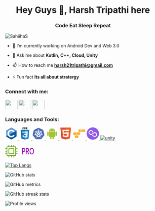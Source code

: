 <h1 align="center">Hey Guys 👋, Harsh Tripathi here</h1>
<h3 align="center">Code Eat Sleep Repeat</h3>

<p align="left"> <img src="https://komarev.com/ghpvc/?username=SahilihaS&label=Profile%20views&color=0e75b6&style=flat" alt="SahiihaS" /> </p>

- 🔭 I’m currently working on Android Dev and Web 3.0

<!-- - 👯 I’m looking to collaborate on **Open Source Projects** -->

- 💬 Ask me about **Kotlin, C++, Cloud, Unity**

- 📫 How to reach me **harsh21tripathi@gmail.com**

- ⚡ Fun fact **Its all about stratergy**

<h3 align="left">Connect with me:</h3>
<p align="left">
<a href="https://twitter.com/maihoonHarsh?t=C611rYvWWR3BY88C9dBTtw&s=08" target="blank"><img align="center" src="https://raw.githubusercontent.com/rahuldkjain/github-profile-readme-generator/master/src/images/icons/Social/twitter.svg" height="30" width="40" /></a>
<a href="https://www.linkedin.com/in/harsh-tripathi-997251239" target="blank"><img align="center" src="https://raw.githubusercontent.com/rahuldkjain/github-profile-readme-generator/master/src/images/icons/Social/linked-in-alt.svg" height="30" width="40" /></a>
<a href="https://instagram.com/hey_hashh" target="blank"><img align="center" src="https://raw.githubusercontent.com/rahuldkjain/github-profile-readme-generator/master/src/images/icons/Social/instagram.svg" height="30" width="40" /></a>
</p>

<h3 align="left">Languages and Tools:</h3> 
<a href="https://www.cprogramming.com/" target="_blank"> <img src="https://raw.githubusercontent.com/devicons/devicon/master/icons/c/c-original.svg" alt="c" width="40" height="40"/> </a> <a href="https://www.w3schools.com/cpp/" target="_blank"> <imgsrc="https://raw.githubusercontent.com/devicons/devicon/master/icons/cplusplus/cplusplus-original.svg" alt="cplusplus" width="40" height="40"/> </a> 
<a href="https://www.w3schools.com/css/" target="_blank"> <img src="https://raw.githubusercontent.com/devicons/devicon/master/icons/css3/css3-original-wordmark.svg" alt="css3" width="40" height="40"/> </a> 
<a href="https://www.kubernetes.com/" target="_blank"> <img src="https://raw.githubusercontent.com/devicons/devicon/master/icons/kubernetes/kubernetes-plain.svg" alt="kubernetes" width="40" height="40"/> </a> 
<a href="https://android.com" target="_blank"> <img src="https://raw.githubusercontent.com/devicons/devicon/master/icons/android/android-plain.svg" alt="android" width="40" height="40"/> </a> 
<a href="https://html5.com" target="_blank"> <img src="https://raw.githubusercontent.com/devicons/devicon/master/icons/html5/html5-original.svg" alt="html5" width="40" height="40"/> </a> 
<a href="https://aws.com" target="_blank"> <img src="https://raw.githubusercontent.com/devicons/devicon/master/icons/amazonwebservices/amazonwebservices-original.svg" alt="aws" width="40" height="40"/> </a> 
<a href="https://www.polygon.com/en" target="_blank"> <img src="https://raw.githubusercontent.com/devicons/devicon/master/icons/polygon/polygon-original.svg" alt="polygon" width="40" height="40"/> </a> <a href="https://unity.com/" target="_blank"> <img src="https://www.vectorlogo.zone/logos/unity3d/unity3d-icon.svg" alt="unity" width="40" height="40"/> </a>
</p>

<a href='https://docs.github.com/en/developers'><img src='https://raw.githubusercontent.com/acervenky/animated-github-badges/master/assets/devbadge.gif' width='40' height='40'></a> <a href='https://github.com/pricing'><img src='https://raw.githubusercontent.com/acervenky/animated-github-badges/master/assets/pro.gif' width='40' height='40'></a> 

[![Top Langs](https://github-readme-stats.vercel.app/api/top-langs/?username=sahilihas)](https://github.com/anuraghazra/github-readme-stats)

![GitHub stats](https://github-readme-stats.vercel.app/api?username=sahilihas&show_icons=true)   

![GitHub metrics](https://metrics.lecoq.io/sahilihas)  

![GitHub streak stats](https://github-readme-streak-stats.herokuapp.com/?user=sahilihas)  

![Profile views](https://gpvc.arturio.dev/sahilihas)  
